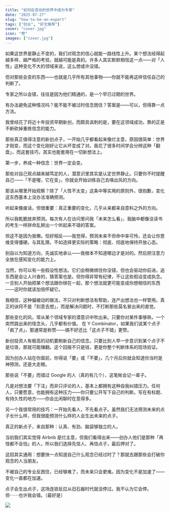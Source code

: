 ```yaml
---
title: "如何在变动的世界中成为专家"
date: "2025-07-27"
slug: "how-to-be-an-expert"
tags: ["创业", "好文推荐"]
cover: "cover.jpg"
icon: "😎"
images: ["cover.jpg"]
---
```

如果这世界是静止不变的，我们对观念的信心就能一路线性上升。某个想法经得起越多样、越严格的考验，就越可能是真的。许多人其实默默相信这一点——对「人性」这种变化不大的领域来说，这么想或许没错。



但对那些会变的东西——也就是几乎所有其他事物——你就不能再这样信任自己的判断了。



专家之所以会错，往往是因为他们精通的，是一个早已过期的世界。



有办法避免这种情况吗？能不能不被过时信念困住？答案是——可以，但得靠一点方法。



我曾经花了将近十年投资早期新创，而颇具讽刺的是，要在这领域成功，靠的正是不断砍掉重练信念的能力。



那些真正值得注意的新创点子，一开始几乎都看起来像烂主意，原因很简单：世界才刚变，而这个变化刚好让它从坏变成了对。我花了很多时间学会分辨这种「翻盘」，而这套技巧，其实也能套用在一切新想法上。



第一步，养成一种信念：世界一定会变。



那些对自己观点越来越笃定的人，潜意识里其实是认定世界静止。只要你不时提醒自己——「不是喔，它在变」，你就会开始训练自己去嗅出风的方向。



那该从哪里开始观察？除了「人性不太变」这条中等实用的原则外，很抱歉，变化这东西基本上没办法准确预测。



听起来像废话，但很重要：真正重要的变化，几乎从来都来自意料之外的方向。



所以我乾脆放弃预测。每次有人在访问里问我「未来怎么看」，我脑中都像没读书的考生一样拼命乱掰出一个听起来不错的答案。



但这不是因为我懒。恰好相反——我觉得，预测未来不但命中率可怜，还会让你思维变得僵硬。与其乱猜，不如选择更实际的策略：彻底、彻底地保持开放心态。



别自以为知道方向，先诚实地承认——我根本不知道哪边才是对的。然后把注意力全放在感知变化的能力上。



当然，你可以有一些假设性想法。它们会稍微绑住你没错，但也会驱动你前进。追东西是会让人兴奋的，猜答案也是。但你得非常有纪律，不让这些假设变成执念。
一旦别人开始把某个想法跟你绑在一起，那个想法就更可能变成你想相信的东西——这时你就该加倍怀疑它。



我相信，这种偏被动的做法，不只对判断想法有帮助，连产出想法也一样管用。真正的诀窍不是「刻意去想」，而是解决问题时，不打断那些莫名冒出来的直觉。



那些变化的风，常从某个领域专家的潜意识中吹出来。只要你对某件事够熟，一个突然跳出来的怪念头，几乎都有价值。
在 Y Combinator，如果我们说某个点子「疯了点」，那通常是称赞——搞不好还比「这点子不错」更赞。



新创投资人有极高的动机要刷新自己的信念。只要比别人早一步意识到某个点子不是垃圾，那就可能赚翻。这个回报不只是钱，更是你整个判断体系的现场验证。



因为创办人站在你面前，你得说「要」或「不要」，几个月后你就会知道你当时是神预测，还是大走眼。



那些说「不要」而错过 Google 的人（真的有几个），这笔帐会记一辈子。



凡是对想法要「下注」而非只评论的人，基本上都拥有这种自我纠错压力。任何人，只要愿意，也能拥有这种压力——你只要公开写下自己的判断。写在有标题、有持久性的地方——你会比闲聊时在意得多。



另一个我很常用的技巧：一开始先看人，不先看点子。虽然我们无法预测未来的点子长什么样，但我很能预测什么样的人会生出未来的点子。



真正的新点子，来自那种：认真、有劲、脑袋够独立的人。



当初我们其实觉得 Airbnb 是烂主意，但我们看得出来——创办人他们是那种「再怪都不会怕」的人，所以我们选择先信人、再信点子，最后押对了。



这招其实通用：想要快一点知道自己什么观念已经过时了？那就去跟那些会打破你观念的人当朋友。



不被自己的专业反困住，已经够难了，而未来只会更难。因为变化不是加速了——变化一直都在加速。



点子会生出点子，这场连锁反应从旧石器时代就没停过。我不认为它会停。
但⋯⋯也许我会错。（最好是）




![](https://prod-files-secure.s3.us-west-2.amazonaws.com/112d0858-5090-4d34-a606-b75eb8d65fd2/46476355-9cf3-4e99-9b7a-3531bc426380/1000202064.png?X-Amz-Algorithm=AWS4-HMAC-SHA256&X-Amz-Content-Sha256=UNSIGNED-PAYLOAD&X-Amz-Credential=ASIAZI2LB46654IEGE27%2F20251015%2Fus-west-2%2Fs3%2Faws4_request&X-Amz-Date=20251015T211151Z&X-Amz-Expires=3600&X-Amz-Security-Token=IQoJb3JpZ2luX2VjENX%2F%2F%2F%2F%2F%2F%2F%2F%2F%2FwEaCXVzLXdlc3QtMiJHMEUCIQCzuxTjdVHtdQ9mzU9ZeQKfXyX3xbjnN4Ts%2FH5ibG9L4gIgcPfdY9TiD4eWNafiP3GmYFqbl7lD4bGTuCSPQf%2FlReUq%2FwMIfhAAGgw2Mzc0MjMxODM4MDUiDPZKygrKW%2FuRSq25LSrcA8024hGnFtzxGeZX3o2o0ttgPG80yZiyB7YjaGwfmNIGDfqsxmdo35VfjVqGBkr7qphZx9NFY20OWWqkMNhdhSmBrJgOkIg9gT0a%2BWKhT%2BZQhR4u6laVAAFDP%2FZuTtkSYOBtlKkfHRo%2FuwLVJc%2FsqGzDkZyrcY6PzIzb%2B2VHxwg8%2BqkwgUlbb2A5y5paQEfQhdNWR5OeiFOQNOYq%2BP%2FS9%2FeXUDEVbnNT9BIzPj4KyE5ECbeIr80xm0t1X%2BEGY%2F3BsynB66QWMdpeBLIxtvq0BpkR%2Bg41xHn1XltzvfsTBQW5DyV1h1uRxrj%2FvCEEUQOXmDb0phetkDMTXaTNA%2FGpM2tNzbIbDJnStHJNIOaweiiYqUNynC5rInYTCBMuq4byW%2FwEmXSTxshd3e2Tq%2Be67KiuzT%2Fz%2FpAHkWPIUnoNbd30dq4XfSSbxKDx6bX779GkVrNAF%2Bbq1ozqGtGDO0pH32W9BH%2Foa%2F8kQHQz1i4Nc2PExAh7YIJYLLTCpkC2lXNB7mFtCjeBibf1HuuIQqTDWYvLSByJ6BgUC%2FU%2F0U3BS3awNpJGAqddBJ%2BmruhX%2FZN4b3fM67adLTabkkA6eHsvAo29XcKPc6d1s0V8f49qV2%2FsFWQQFchr9SLLfpC3MKiQwMcGOqUB8RDf91XoC43aMug0WIFEKKM7Lr%2BZu2aP%2BvQJjRw2cuEY5ju3wh9eHnPeydG4QJ2W8vASledpc9dx04T8Jt83zV0IsFLUpHgKCYq%2FKyomKt2axmmjSS6Z5d5pzAU3%2FDNpn1NUberSmt0PYH2IBFULohu37gioiASnhxXYqVwK4g7Jq9Tf6I%2FN0p3sTEjdJFLVikAo%2FpcZU2nNRtnoMm8yygJtSSF9&X-Amz-Signature=dee77db79317f9102e03445f3fcda785b8cc72d892d73bcd4e06de322679df9f&X-Amz-SignedHeaders=host&x-amz-checksum-mode=ENABLED&x-id=GetObject)

